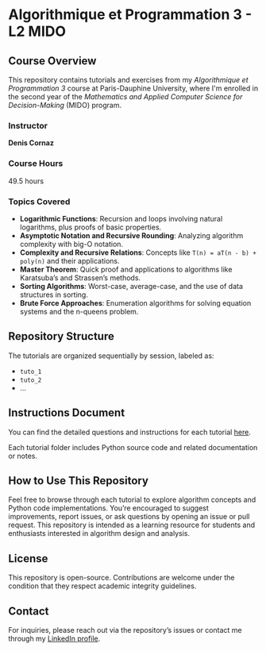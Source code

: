 # Algorithmique et Programmation 3 - L2 MIDO

## Course Overview
This repository contains tutorials and exercises from my *Algorithmique et Programmation 3* course at Paris-Dauphine University, where I'm enrolled in the second year of the *Mathematics and Applied Computer Science for Decision-Making* (MIDO) program.

### Instructor
**Denis Cornaz**

### Course Hours
49.5 hours

### Topics Covered
- **Logarithmic Functions**: Recursion and loops involving natural logarithms, plus proofs of basic properties.
- **Asymptotic Notation and Recursive Rounding**: Analyzing algorithm complexity with big-O notation.
- **Complexity and Recursive Relations**: Concepts like `T(n) = aT(n - b) + poly(n)` and their applications.
- **Master Theorem**: Quick proof and applications to algorithms like Karatsuba’s and Strassen’s methods.
- **Sorting Algorithms**: Worst-case, average-case, and the use of data structures in sorting.
- **Brute Force Approaches**: Enumeration algorithms for solving equation systems and the n-queens problem.

## Repository Structure
The tutorials are organized sequentially by session, labeled as:
- `tuto_1`
- `tuto_2`
- ...

## Instructions Document
You can find the detailed questions and instructions for each tutorial [here](https://www.lamsade.dauphine.fr/~cornaz/Enseignement/L2_ALGOPROG3/TP/).

Each tutorial folder includes Python source code and related documentation or notes.

## How to Use This Repository
Feel free to browse through each tutorial to explore algorithm concepts and Python code implementations. You’re encouraged to suggest improvements, report issues, or ask questions by opening an issue or pull request. This repository is intended as a learning resource for students and enthusiasts interested in algorithm design and analysis.

## License
This repository is open-source. Contributions are welcome under the condition that they respect academic integrity guidelines.

## Contact
For inquiries, please reach out via the repository’s issues or contact me through my [LinkedIn profile](https://www.linkedin.com/in/erwan-poiré).
